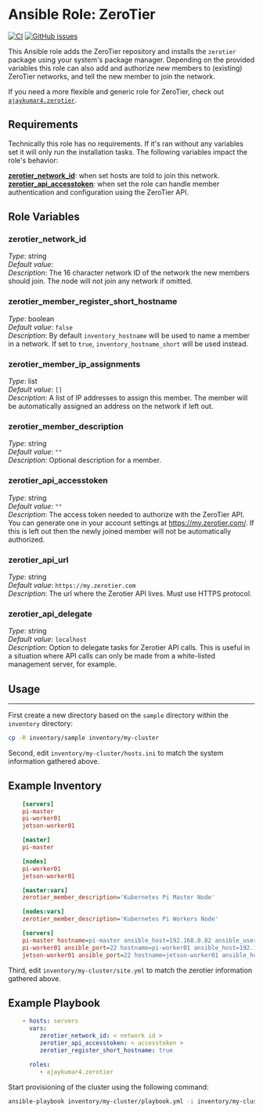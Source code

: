 Ansible Role: ZeroTier
=========

[![CI](https://github.com/AjayKumar4/ansible-role-zerotier/workflows/CI/badge.svg?event=push)](https://github.com/AjayKumar4/ansible-role-zerotier/actions?query=workflow%3ACI) [![GitHub issues](https://img.shields.io/github/issues/AjayKumar4/ansible-role-zerotier.svg)](https://github.com/AjayKumar4/ansible-role-zerotier/issues)

This Ansible role adds the ZeroTier repository and installs the `zerotier` package using your system's package manager. Depending on the provided variables this role can also add and authorize new members to (existing) ZeroTier networks, and tell the new member to join the network.

If you need a more flexible and generic role for ZeroTier, check out [`ajaykumar4.zerotier`](https://galaxy.ansible.com/ajaykumar4/zerotier).

Requirements
------------

Technically this role has no requirements. If it's ran without any variables set it will only run the installation tasks. The following variables impact the role's behavior:

[**zerotier_network_id**](#zerotier_network_id): when set hosts are told to join this network.  
[**zerotier_api_accesstoken**](#zerotier_api_accesstoken): when set the role can handle member authentication and configuration using the ZeroTier API.  

Role Variables
--------------

### zerotier_network_id
*Type*: string  
*Default value*:  
*Description*: The 16 character network ID of the network the new members should join. The node will not join any network if omitted.

### zerotier_member_register_short_hostname
*Type*: boolean  
*Default value*: `false`  
*Description*: By default `inventory_hostname` will be used to name a member in a network. If set to `true`, `inventory_hostname_short` will be used instead.

### zerotier_member_ip_assignments
*Type*: list  
*Default value*: `[]`  
*Description*: A list of IP addresses to assign this member. The member will be automatically assigned an address on the network if left out.

### zerotier_member_description
*Type*: string  
*Default value*: `""`  
*Description*: Optional description for a member.

### zerotier_api_accesstoken
*Type*: string  
*Default value*: `""`  
*Description*: The access token needed to authorize with the ZeroTier API. You can generate one in your account settings at https://my.zerotier.com/. If this is left out then the newly joined member will not be automatically authorized.

### zerotier_api_url
*Type*: string  
*Default value*: `https://my.zerotier.com`  
*Description*: The url where the Zerotier API lives. Must use HTTPS protocol.  

### zerotier_api_delegate
*Type*: string  
*Default value*: `localhost`  
*Description*: Option to delegate tasks for Zerotier API calls. This is useful in a situation where API calls can only be made from a white-listed management server, for example.

## Usage
----------------

First create a new directory based on the `sample` directory within the `inventory` directory:

```bash
cp -R inventory/sample inventory/my-cluster
```

Second, edit `inventory/my-cluster/hosts.ini` to match the system information gathered above.

Example Inventory
----------------

```INI
    [servers]
    pi-master
    pi-worker01
    jetson-worker01

    [master]
    pi-master

    [nodes]
    pi-worker01
    jetson-worker01

    [master:vars]
    zerotier_member_description='Kubernetes Pi Master Node'

    [nodes:vars]
    zerotier_member_description='Kubernetes Pi Workers Node'
```
```INI
    [servers]
    pi-master hostname=pi-master ansible_host=192.168.0.82 ansible_user=pi ansible_sudo_pass=password zerotier_member_description="Kubernetes Pi Master Node"
    pi-worker01 ansible_port=22 hostname=pi-worker01 ansible_host=192.168.0.176 ansible_user=pi ansible_sudo_pass=password zerotier_member_description="Kubernetes Pi Worker01 Node"
    jetson-worker01 ansible_port=22 hostname=jetson-worker01 ansible_host=192.168.0.227 ansible_user=jetson ansible_sudo_pass=password zerotier_member_description="Kubernetes Jetson Worker01 Node"
```

Third, edit `inventory/my-cluster/site.yml` to match the zerotier information gathered above.

Example Playbook
----------------

```yaml
    - hosts: servers
      vars:
         zerotier_network_id: < network id >
         zerotier_api_accesstoken: < accesstoken >
         zerotier_register_short_hostname: true

      roles:
         - ajaykumar4.zerotier
```

Start provisioning of the cluster using the following command:

```bash
ansible-playbook inventory/my-cluster/playbook.yml -i inventory/my-cluster/hosts.ini
```